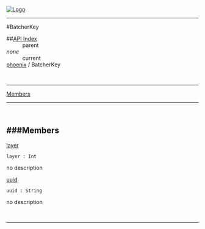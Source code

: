
[![Logo](../../images/logo.png)](../../index.html)

---

#BatcherKey


##[API Index](../../api/index.html#phoenix)   
&emsp;&emsp;&emsp;parent    
_none_   
&emsp;&emsp;&emsp;current    
[phoenix](./) / BatcherKey

<br/>

---


[Members](#Members)   


---

&nbsp;   

<a class="lift" name="Members" ></a>
###Members   
---
<a class="lift" name="layer" href="#layer">layer</a>



`layer : Int`

<span class="small_desc_flat"> no description </span>   

<a class="lift" name="uuid" href="#uuid">uuid</a>



`uuid : String`

<span class="small_desc_flat"> no description </span>   



&nbsp;
&nbsp;
&nbsp;

---  


&nbsp;   
&nbsp;   